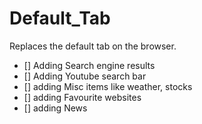 # Default_Tab

Replaces the default tab on the browser.

- [] Adding Search engine results
- [] Adding Youtube search bar
- [] adding Misc items like weather, stocks
- [] adding Favourite websites
- [] adding News 

